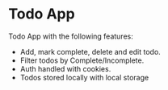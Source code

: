 # Todo App

Todo App with the following features:

- Add, mark complete, delete and edit todo.
- Filter todos by Complete/Incomplete.
- Auth handled with cookies.
- Todos stored locally with local storage
